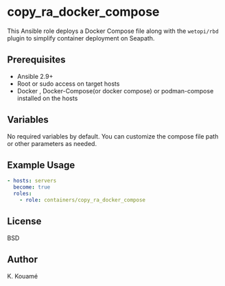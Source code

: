 # copy_ra_docker_compose

This Ansible role deploys a Docker Compose file along with the `wetopi/rbd` plugin to simplify container deployment on Seapath.

## Prerequisites

- Ansible 2.9+
- Root or sudo access on target hosts
- Docker , Docker-Compose(or docker compose) or podman-compose installed on the hosts

## Variables

No required variables by default. You can customize the compose file path or other parameters as needed.

## Example Usage

```yaml
- hosts: servers
  become: true
  roles:
    - role: containers/copy_ra_docker_compose
```

## License

BSD

## Author

K. Kouamé

